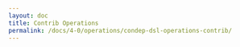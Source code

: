 ```yaml
---
layout: doc
title: Contrib Operations
permalink: /docs/4-0/operations/condep-dsl-operations-contrib/
---
```


<script type="text/javascript">
<!--
window.location = "/condep-dsl-operations-contrib/4-0/"
//-->
</script>
